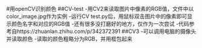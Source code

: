 #用openCV识别颜色
##CV-test
-用CV2来读取图片中像素的RGB值，文件中以color_image.jpg作为实例
-运行CV test.py后，用鼠标双击图片中的像素即可显示颜色名字和对应的RGB值
-还有很多没打磨好的地方，仅作为一次尝试
-代码参考自https://zhuanlan.zhihu.com/p/342372391
##CV3
-可以调用电脑的摄像头并读取颜色
-读取的颜色粗略分为RGB，并用框包起来
